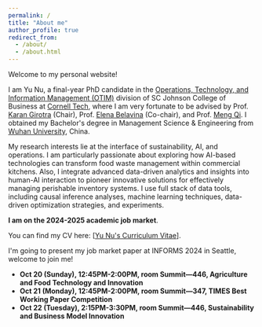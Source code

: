 ```yaml
---
permalink: /
title: "About me"
author_profile: true
redirect_from: 
  - /about/
  - /about.html
---
```


Welcome to my personal website!

I am Yu Nu, a final-year PhD candidate in the [Operations, Technology, and Information Management (OTIM)](https://www.johnson.cornell.edu/programs/phd-program/operations-technology-information-management/) division of SC Johnson College of Business at [Cornell Tech](https://tech.cornell.edu/), where I am very fortunate to be advised by Prof. [Karan Girotra](https://tech.cornell.edu/people/karan-girotra/) (Chair), Prof. [Elena Belavina](https://sha.cornell.edu/faculty-research/faculty/eb733/) (Co-chair), and Prof. [Meng Qi](https://business.cornell.edu/faculty-research/faculty/mq56/). I obtained my Bachelor's degree in Management Science & Engineering from [Wuhan University](https://en.whu.edu.cn/), China. 

My research interests lie at the interface of sustainability, AI, and operations. I am particularly passionate about exploring how AI-based technologies can transform food waste management within commercial kitchens. Also, I integrate advanced data-driven analytics and insights into human-AI interaction to pioneer innovative solutions for effectively managing perishable inventory systems. I use full stack of data tools, including causal inference analyses, machine learning techniques, data-driven optimization strategies, and experiments.  

**I am on the 2024-2025 academic job market**.  

You can find my CV here: [[Yu Nu's Curriculum Vitae](https://YuNu1210.github.io/files/YuNu_CV_241015.pdf)].

I'm going to present my job market paper at INFORMS 2024 in Seattle, welcome to join me! 
* **Oct 20 (Sunday), 12:45PM-2:00PM, room Summit—446, Agriculture and Food Technology and Innovation**
* **Oct 21 (Monday), 12:45PM-2:00PM, room Summit—347, TIMES Best Working Paper Competition**
* **Oct 22 (Tuesday), 2:15PM-3:30PM, room Summit—446, Sustainability and Business Model Innovation**

